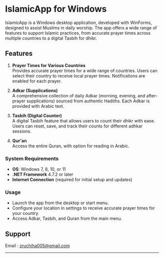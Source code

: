 ﻿# IslamicApp for Windows

IslamicApp is a Windows desktop application, developed with WinForms, designed to assist Muslims in daily worship. The app offers a wide range of features to support Islamic practices, from accurate prayer times across multiple countries to a digital Tasbih for dhikr.

## Features

1. **Prayer Times for Various Countries**  
   Provides accurate prayer times for a wide range of countries. Users can select their country to receive local prayer times. Notifications are enabled for each prayer.

2. **Adkar (Supplications)**  
   A comprehensive collection of daily Adkar (morning, evening, and after-prayer supplications) sourced from authentic Hadiths. Each Adkar is provided with Arabic text.

3. **Tasbih (Digital Counter)**  
   A digital Tasbih feature that allows users to count their dhikr with ease. Users can reset, save, and track their counts for different adhkar sessions.

4. **Qur'an**  
   Access the entire Quran, with option for reading in Arabic.


### System Requirements

- **OS**: Windows 7, 8, 10, or 11
- **.NET Framework** 4.7.2 or later
- **Internet Connection** (required for initial setup and updates)

### Usage

- Launch the app from the desktop or start menu.
- Configure your location in settings to receive accurate prayer times for your country.
- Access Adkar, Tasbih, and Quran from the main menu.

## Support

Email : zruchiha005@gmail.com

---
